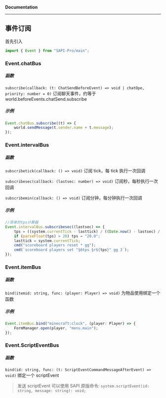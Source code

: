 **Documentation**

---

## 事件订阅

首先引入

```typescript
import { Event } from "SAPI-Pro/main";
```

### Event.chatBus

##### 函数

`subscribe(callback: (t: ChatSendBeforeEvent) => void | chatOpe, priority: number = 0)`
订阅聊天事件，约等于 world.beforeEvents.chatSend.subscribe

##### 示例

```typescript
Event.chatBus.subscribe((t) => {
    world.sendMessage(t.sender.name + t.message);
});
```

### Event.intervalBus

##### 函数

`subscribetick(callback: () => void)`
订阅 tick，每 tick 执行一次回调

`subscribesec(callback: (lastsec: number) => void)`
订阅秒，每秒执行一次回调

`subscribemin(callback: () => void)`
订阅分钟，每分钟执行一次回调

##### 示例

```typescript
//简单的tps计算器
Event.intervalBus.subscribesec((lastsec) => {
    tps = ((system.currentTick - lasttick) / ((Date.now() - lastsec) / 1000)).toFixed(1);
    if (parseFloat(tps) > 20) tps = "20.0";
    lasttick = system.currentTick;
    cmd("scoreboard players reset * gg");
    cmd(`scoreboard players set "§6tps §r${tps}" gg 3`);
});
```

### Event.itemBus

##### 函数

`bind(itemid: string, func: (player: Player) => void)`
为物品使用绑定一个函数

##### 示例

```typescript
Event.itemBus.bind("minecraft:clock", (player: Player) => {
    FormManager.open(player, "menu.main");
});
```

### Event.ScriptEventBus

##### 函数

`bind(id: string, func: (t: ScriptEventCommandMessageAfterEvent) => void)`
绑定一个 scriptEvent

> 发送 scriptEvent 可以使用 SAPI 原版命令:
> `system.scriptEvent(id: string, message: string): void;`
